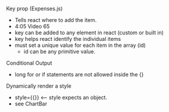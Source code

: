 Key prop (Expenses.js)
- Tells react where to add the item. 
- 4:05 Video 65
- key can be added to any element in react (custom or built in)
- key helps react identify the individual items
- must set a unique value for each item in the array (id)
  - id can be any primitive value. 

Conditional Output
- long for or if statements are not allowed inside the {}

Dynamically render a style 
- style={{}} <-- style expects an object.
- see ChartBar 
